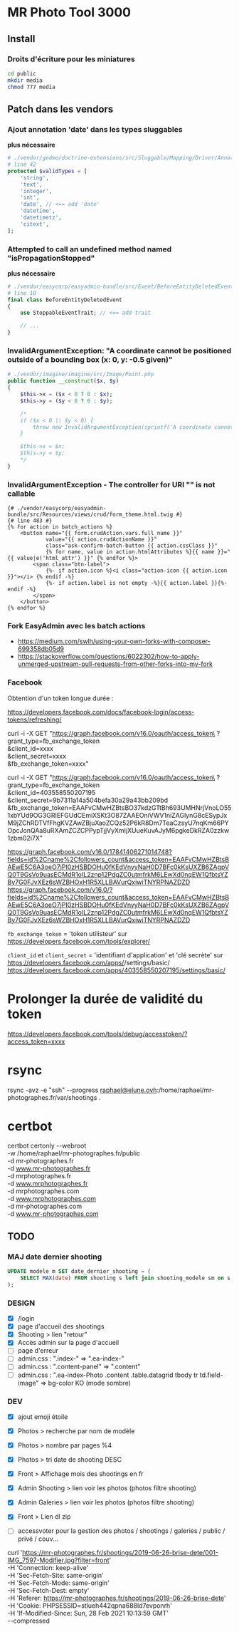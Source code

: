 # MR Photo Tool 3000

## Install

### Droits d'écriture pour les miniatures

```bash
cd public
mkdir media
chmod 777 media
```

## Patch dans les vendors

### Ajout annotation 'date' dans les types sluggables

**plus nécessaire**

```php
# ./vendor/gedmo/doctrine-extensions/src/Sluggable/Mapping/Driver/Annotation.php
# line 42
protected $validTypes = [
    'string',
    'text',
    'integer',
    'int',
    'date', // <== add 'date'
    'datetime',
    'datetimetz',
    'citext',
];
```

### Attempted to call an undefined method named "isPropagationStopped"

**plus nécessaire**

```php
# ./vendor/easycorp/easyadmin-bundle/src/Event/BeforeEntityDeletedEvent.php
# line 10
final class BeforeEntityDeletedEvent
{
    use StoppableEventTrait; // <== add trait

    // ...
}
```

### InvalidArgumentException: "A coordinate cannot be positioned outside of a bounding box (x: 0, y: -0.5 given)"

```php
# ./vendor/imagine/imagine/src/Image/Point.php
public function __construct($x, $y)
{
    $this->x = ($x < 0 ? 0 : $x);
    $this->y = ($y < 0 ? 0 : $y);

    /*
    if ($x < 0 || $y < 0) {
        throw new InvalidArgumentException(sprintf('A coordinate cannot be positioned outside of a bounding box (x: %s, y: %s given)', $x, $y));
    }

    $this->x = $x;
    $this->y = $y;
    */
}
```

### InvalidArgumentException - The controller for URI "" is not callable

```twig
{# ./vendor/easycorp/easyadmin-bundle/src/Resources/views/crud/form_theme.html.twig #}
{# line 483 #}
{% for action in batch_actions %}
    <button name="{{ form.crudAction.vars.full_name }}"
            value="{{ action.crudActionName }}"
            class="ask-confirm-batch-button {{ action.cssClass }}"
            {% for name, value in action.htmlAttributes %}{{ name }}="{{ value|e('html_attr') }}" {% endfor %}>
        <span class="btn-label">
            {%- if action.icon %}<i class="action-icon {{ action.icon }}"></i> {% endif -%}
            {%- if action.label is not empty -%}{{ action.label }}{%- endif -%}
        </span>
    </button>
{% endfor %}
```

### Fork EasyAdmin avec les batch actions

- https://medium.com/swlh/using-your-own-forks-with-composer-699358db05d9
- https://stackoverflow.com/questions/6022302/how-to-apply-unmerged-upstream-pull-requests-from-other-forks-into-my-fork

### Facebook

Obtention d'un token longue durée :

https://developers.facebook.com/docs/facebook-login/access-tokens/refreshing/

curl -i -X GET "https://graph.facebook.com/v16.0/oauth/access_token\
?grant_type=fb_exchange_token\
&client_id=xxxx\
&client_secret=xxxx\
&fb_exchange_token=xxxx"

curl -i -X GET "https://graph.facebook.com/v16.0/oauth/access_token\
?grant_type=fb_exchange_token\
&client_id=403558550207195\
&client_secret=9b7311a14a504befa30a29a43bb209bd\
&fb_exchange_token=EAAFvCMwHZBtsBO37kdzGTtBh693UMHNrjVnoLO551xbYUd9OG3GRIEFGUdCEmiXSKt3O87ZAAEOniVWV1niZAGlynG8cESypJxM9jZChRDTVfFhgKVZAwZBjuXaoZCQz52P6kR8Dm7TeaCzsyU7nqKm66PYOpcJonQAa8uRXAmZCZCPPypTjjVyXmIjXUueKuvAJyM6pgkeDkRZA0zzkw1zbm02i7X"

https://graph.facebook.com/v16.0/17841406271014748?fields=id%2Cname%2Cfollowers_count&access_token=EAAFvCMwHZBtsBAEwE5C6A3oeO7jPI0zHSBDOHu0fKEdVnyyNaH0D7BFc0kKsUXZB6ZAgpVQ0T9GsVo9uasECMdR1oIL2znp12PdgZC0utmfrkM6LEwXd0nqEW1QfbtsYZBy7G0FJvXEz6sWZBHOxH1R5XLLBAVurQxiwiTNYRPNAZDZD
https://graph.facebook.com/v16.0/?fields=id%2Cname%2Cfollowers_count&access_token=EAAFvCMwHZBtsBAEwE5C6A3oeO7jPI0zHSBDOHu0fKEdVnyyNaH0D7BFc0kKsUXZB6ZAgpVQ0T9GsVo9uasECMdR1oIL2znp12PdgZC0utmfrkM6LEwXd0nqEW1QfbtsYZBy7G0FJvXEz6sWZBHOxH1R5XLLBAVurQxiwiTNYRPNAZDZD

`fb_exchange_token` = 'token utilisteur'
sur https://developers.facebook.com/tools/explorer/

`client_id` et `client_secret` = 'identifiant d'application' et 'clé secrète' 
sur https://developers.facebook.com/apps/<APP>/settings/basic/
https://developers.facebook.com/apps/403558550207195/settings/basic/

# Prolonger la durée de validité du token

https://developers.facebook.com/tools/debug/accesstoken/?access_token=xxxx


# rsync

rsync -avz -e "ssh" --progress raphael@elune.ovh:/home/raphael/mr-photographes.fr/var/shootings .

# certbot

certbot certonly --webroot \
    -w /home/raphael/mr-photographes.fr/public \
    -d mr-photographes.fr \
    -d www.mr-photographes.fr \
    -d mrphotographes.fr \
    -d www.mrphotographes.fr \
    -d mrphotographes.com \
    -d www.mrphotographes.com \
    -d mr-photographes.com \
    -d www.mr-photographes.com


## TODO

### MAJ date dernier shooting

```sql
UPDATE modele m SET date_dernier_shooting = (
    SELECT MAX(date) FROM shooting s left join shooting_modele sm on s.id = sm.shooting_id WHERE sm.modele_id = m.id
);

```

### DESIGN

- [X] /login
- [X] page d'accueil des shootings
- [X] Shooting > lien "retour" 
- [X] Accès admin sur la page d'accueil
- [ ] page d'erreur
- [ ] admin.css : ".index-" => ".ea-index-"
- [ ] admin.css : ".content-panel" => ".content"
- [ ] admin.css : ".ea-index-Photo .content .table.datagrid tbody tr td.field-image" => bg-color KO (mode sombre)

### DEV

- [x] ajout emoji étoile
- [x] Photos > recherche par nom de modèle
- [x] Photos > nombre par pages %4
- [x] Photos > tri date de shooting DESC
- [x] Front > Affichage mois des shootings en fr
- [X] Admin Shooting > lien voir les photos (photos filtre shooting)
- [X] Admin Galeries > lien voir les photos (photos filtre shooting)
- [X] Front > Lien dl zip
- [ ] accessvoter pour la gestion des photos / shootings / galeries / public / privé / couv...


curl 'https://mr-photographes.fr/shootings/2019-06-26-brise-dete/001-IMG_7597-Modifier.jpg?filter=front' \
-H 'Connection: keep-alive' \
-H 'Sec-Fetch-Site: same-origin' \
-H 'Sec-Fetch-Mode: same-origin' \
-H 'Sec-Fetch-Dest: empty' \
-H 'Referer: https://mr-photographes.fr/shootings/2019-06-26-brise-dete' \
-H 'Cookie: PHPSESSID=stlueh442qpna688ld7evponrh' \
-H 'If-Modified-Since: Sun, 28 Feb 2021 10:13:59 GMT' \
--compressed




